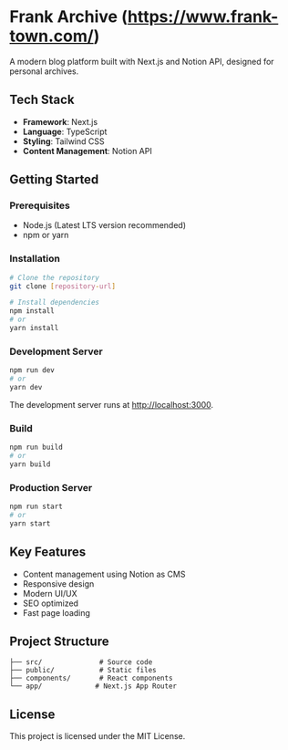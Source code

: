 # Frank Archive (https://www.frank-town.com/)

A modern blog platform built with Next.js and Notion API, designed for personal archives.

## Tech Stack

- **Framework**: Next.js
- **Language**: TypeScript
- **Styling**: Tailwind CSS
- **Content Management**: Notion API

## Getting Started

### Prerequisites

- Node.js (Latest LTS version recommended)
- npm or yarn

### Installation

```bash
# Clone the repository
git clone [repository-url]

# Install dependencies
npm install
# or
yarn install
```

### Development Server

```bash
npm run dev
# or
yarn dev
```

The development server runs at [http://localhost:3000](http://localhost:3000).

### Build

```bash
npm run build
# or
yarn build
```

### Production Server

```bash
npm run start
# or
yarn start
```

## Key Features

- Content management using Notion as CMS
- Responsive design
- Modern UI/UX
- SEO optimized
- Fast page loading

## Project Structure

```
├── src/              # Source code
├── public/           # Static files
├── components/       # React components
└── app/             # Next.js App Router
```

## License

This project is licensed under the MIT License.
